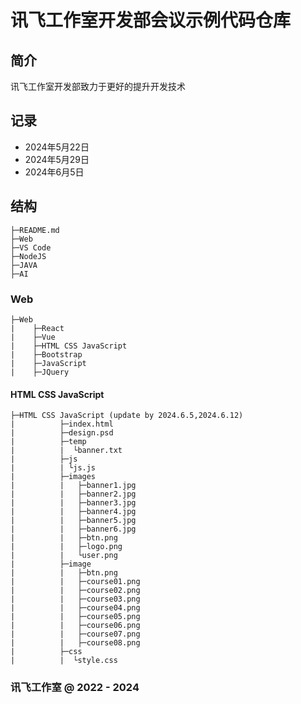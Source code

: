 # 讯飞工作室开发部会议示例代码仓库

## 简介
讯飞工作室开发部致力于更好的提升开发技术
## 记录
- 2024年5月22日
- 2024年5月29日
- 2024年6月5日

## 结构
``` ssh
├─README.md
├─Web
├─VS Code
├─NodeJS
├─JAVA
├─AI
```

### Web

```
├─Web
|    ├─React
|    ├─Vue
|    ├─HTML CSS JavaScript
|    ├─Bootstrap
|    ├─JavaScript
|    ├─JQuery
```

#### HTML CSS JavaScript

``` ssh
├─HTML CSS JavaScript (update by 2024.6.5,2024.6.12)
|          ├─index.html
|          ├─design.psd
|          ├─temp
|          |  └banner.txt
|          ├─js
|          | └js.js
|          ├─images
|          |   ├─banner1.jpg
|          |   ├─banner2.jpg
|          |   ├─banner3.jpg
|          |   ├─banner4.jpg
|          |   ├─banner5.jpg
|          |   ├─banner6.jpg
|          |   ├─btn.png
|          |   ├─logo.png
|          |   └user.png
|          ├─image
|          |   ├─btn.png
|          |   ├─course01.png
|          |   ├─course02.png
|          |   ├─course03.png
|          |   ├─course04.png
|          |   ├─course05.png
|          |   ├─course06.png
|          |   ├─course07.png
|          |   ├─course08.png
|          ├─css
|          |  └style.css
```

### 讯飞工作室 @ 2022 - 2024
